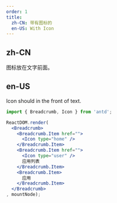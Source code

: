 ```yaml
---
order: 1
title:
  zh-CN: 带有图标的
  en-US: With Icon
---
```


## zh-CN

图标放在文字前面。

## en-US

Icon should in the front of text.

````jsx
import { Breadcrumb, Icon } from 'antd';

ReactDOM.render(
  <Breadcrumb>
    <Breadcrumb.Item href="">
      <Icon type="home" />
    </Breadcrumb.Item>
    <Breadcrumb.Item href="">
      <Icon type="user" />
      应用列表
    </Breadcrumb.Item>
    <Breadcrumb.Item>
      应用
    </Breadcrumb.Item>
  </Breadcrumb>
, mountNode);
````

